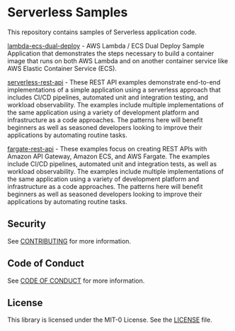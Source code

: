 
# Serverless Samples
This repository contains samples of Serverless application code.

[lambda-ecs-dual-deploy](./lambda-ecs-dual-deploy) - AWS Lambda / ECS Dual Deploy Sample Application that demonstrates the steps necessary to build a container image that runs on both AWS Lambda and on another container service like AWS Elastic Container Service (ECS).

[serverless-rest-api](./serverless-rest-api) - These REST API examples demonstrate end-to-end implementations of a simple application using a serverless approach that includes CI/CD pipelines, automated unit and integration testing, and workload observability. The examples include multiple implementations of the same application using a variety of development platform and infrastructure as a code approaches. The patterns here will benefit beginners as well as seasoned developers looking to improve their applications by automating routine tasks.

[fargate-rest-api](./fargate-rest-api) - These examples focus on creating REST APIs with Amazon API Gateway, Amazon ECS, and AWS Fargate. The examples include CI/CD pipelines, automated unit and integration tests, as well as workload observability. The examples include multiple implementations of the same application using a variety of development platform and infrastructure as a code approaches. The patterns here will benefit beginners as well as seasoned developers looking to improve their applications by automating routine tasks.

## Security

See [CONTRIBUTING](./CONTRIBUTING.md#security-issue-notifications) for more information.

## Code of Conduct

See [CODE OF CONDUCT](./CODE_OF_CONDUCT.md) for more information.

## License

This library is licensed under the MIT-0 License. See the [LICENSE](./LICENSE) file.


